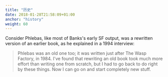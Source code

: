 ```yaml
---
title: "历史"
date: 2018-01-28T21:58:09+01:00
anchor: "history"
weight: 60
---
```


Consider Phlebas, like most of Banks's early SF output, was a rewritten version of an earlier book, as he explained in a 1994 interview:

>Phlebas was an old one too; it was written just after The Wasp Factory, in 1984. I've found that rewriting an old book took much more effort than writing one from scratch, but I had to go back to do right by these things. Now I can go on and start completely new stuff.
